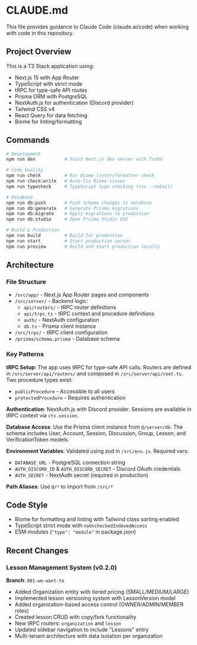 # CLAUDE.md

This file provides guidance to Claude Code (claude.ai/code) when working with code in this repository.

## Project Overview

This is a T3 Stack application using:
- Next.js 15 with App Router
- TypeScript with strict mode
- tRPC for type-safe API routes
- Prisma ORM with PostgreSQL
- NextAuth.js for authentication (Discord provider)
- Tailwind CSS v4
- React Query for data fetching
- Biome for linting/formatting

## Commands

```bash
# Development
npm run dev           # Start Next.js dev server with Turbo

# Code Quality
npm run check         # Run Biome linter/formatter check
npm run check:write   # Auto-fix Biome issues
npm run typecheck     # TypeScript type checking (tsc --noEmit)

# Database
npm run db:push       # Push schema changes to database
npm run db:generate   # Generate Prisma migrations
npm run db:migrate    # Apply migrations to production
npm run db:studio     # Open Prisma Studio GUI

# Build & Production
npm run build         # Build for production
npm run start         # Start production server
npm run preview       # Build and start production locally
```

## Architecture

### File Structure
- `/src/app/` - Next.js App Router pages and components
- `/src/server/` - Backend logic:
  - `api/routers/` - tRPC router definitions
  - `api/trpc.ts` - tRPC context and procedure definitions
  - `auth/` - NextAuth configuration
  - `db.ts` - Prisma client instance
- `/src/trpc/` - tRPC client configuration
- `/prisma/schema.prisma` - Database schema

### Key Patterns

**tRPC Setup**: The app uses tRPC for type-safe API calls. Routers are defined in `/src/server/api/routers/` and composed in `/src/server/api/root.ts`. Two procedure types exist:
- `publicProcedure` - Accessible to all users
- `protectedProcedure` - Requires authentication

**Authentication**: NextAuth.js with Discord provider. Sessions are available in tRPC context via `ctx.session`.

**Database Access**: Use the Prisma client instance from `@/server/db`. The schema includes User, Account, Session, Discussion, Group, Lesson, and VerificationToken models.

**Environment Variables**: Validated using zod in `/src/env.js`. Required vars:
- `DATABASE_URL` - PostgreSQL connection string
- `AUTH_DISCORD_ID` & `AUTH_DISCORD_SECRET` - Discord OAuth credentials  
- `AUTH_SECRET` - NextAuth secret (required in production)

**Path Aliases**: Use `@/*` to import from `/src/*`

## Code Style

- Biome for formatting and linting with Tailwind class sorting enabled
- TypeScript strict mode with `noUncheckedIndexedAccess`
- ESM modules (`"type": "module"` in package.json)

## Recent Changes

### Lesson Management System (v0.2.0)
**Branch**: `001-we-want-to`
- Added Organization entity with tiered pricing (SMALL/MEDIUM/LARGE)
- Implemented lesson versioning system with LessonVersion model
- Added organization-based access control (OWNER/ADMIN/MEMBER roles)
- Created lesson CRUD with copy/fork functionality
- New tRPC routers: `organization` and `lesson`
- Updated sidebar navigation to include "Lessons" entry
- Multi-tenant architecture with data isolation per organization